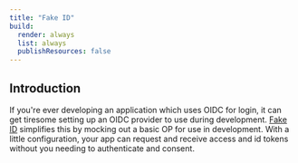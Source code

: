 ```yaml
---
title: "Fake ID"
build:
  render: always
  list: always
  publishResources: false
---
```


## Introduction

If you're ever developing an application which uses OIDC for login, it can get tiresome setting up an OIDC provider
to use during development. [Fake ID](https://github.com/georgecodes/fakeid) simplifies this by mocking out a basic 
OP for use in development. With a little configuration, your app can request and receive access and id tokens without
you needing to authenticate and consent.

